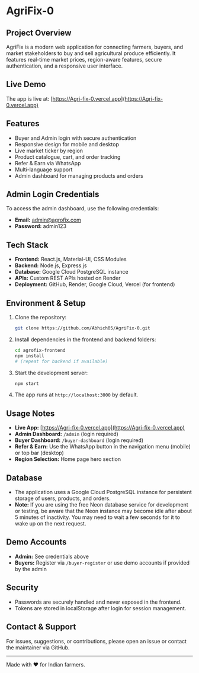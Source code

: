 # AgriFix-0

## Project Overview
AgriFix is a modern web application for connecting farmers, buyers, and market stakeholders to buy and sell agricultural produce efficiently. It features real-time market prices, region-aware features, secure authentication, and a responsive user interface.

## Live Demo
The app is live at: [https://Agri-fix-0.vercel.app](https://Agri-fix-0.vercel.app)

## Features
- Buyer and Admin login with secure authentication
- Responsive design for mobile and desktop
- Live market ticker by region
- Product catalogue, cart, and order tracking
- Refer & Earn via WhatsApp
- Multi-language support
- Admin dashboard for managing products and orders

## Admin Login Credentials
To access the admin dashboard, use the following credentials:

- **Email:** admin@agrofix.com
- **Password:** admin123

## Tech Stack
- **Frontend:** React.js, Material-UI, CSS Modules
- **Backend:** Node.js, Express.js
- **Database:** Google Cloud PostgreSQL instance
- **APIs:** Custom REST APIs hosted on Render
- **Deployment:** GitHub, Render, Google Cloud, Vercel (for frontend)

## Environment & Setup
1. Clone the repository:
   ```bash
   git clone https://github.com/Abhich05/AgriFix-0.git
   ```
2. Install dependencies in the frontend and backend folders:
   ```bash
   cd agrofix-frontend
   npm install
   # (repeat for backend if available)
   ```
3. Start the development server:
   ```bash
   npm start
   ```
4. The app runs at `http://localhost:3000` by default.

## Usage Notes
- **Live App:** [https://Agri-fix-0.vercel.app](https://Agri-fix-0.vercel.app)
- **Admin Dashboard:** `/admin` (login required)
- **Buyer Dashboard:** `/buyer-dashboard` (login required)
- **Refer & Earn:** Use the WhatsApp button in the navigation menu (mobile) or top bar (desktop)
- **Region Selection:** Home page hero section

## Database
- The application uses a Google Cloud PostgreSQL instance for persistent storage of users, products, and orders.
- **Note:** If you are using the free Neon database service for development or testing, be aware that the Neon instance may become idle after about 5 minutes of inactivity. You may need to wait a few seconds for it to wake up on the next request.

## Demo Accounts
- **Admin:** See credentials above
- **Buyers:** Register via `/buyer-register` or use demo accounts if provided by the admin

## Security
- Passwords are securely handled and never exposed in the frontend.
- Tokens are stored in localStorage after login for session management.

## Contact & Support
For issues, suggestions, or contributions, please open an issue or contact the maintainer via GitHub.

---
Made with ❤️ for Indian farmers.
